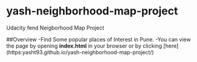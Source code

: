 # yash-neighborhood-map-project
Udacity fend Neigborhood Map Project

##Overview
 -Find Some popular places of Interest in Pune.
 -You can view the page by opening **index.html** in your browser or by clicking [here] (https:yasht93.github.io/yash-neighborhood-map-project/) 
